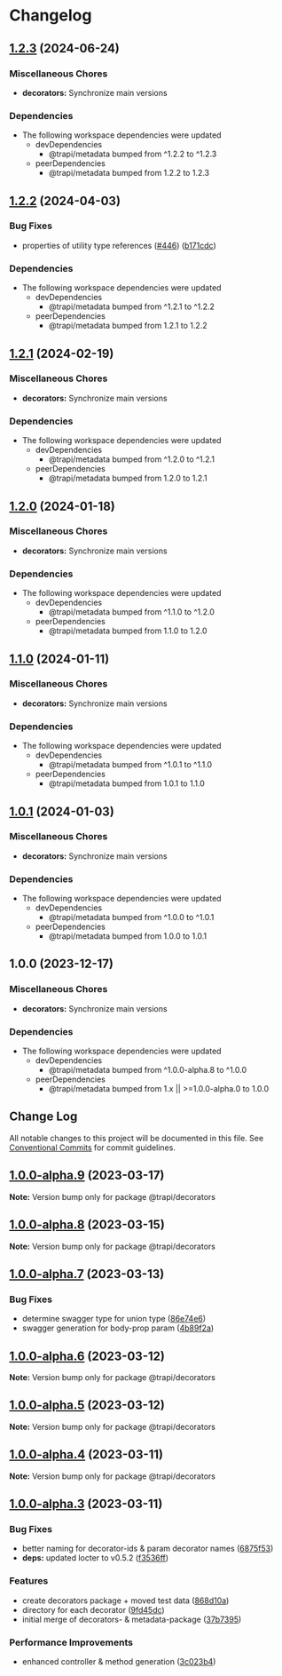 # Changelog

## [1.2.3](https://github.com/tada5hi/trapi/compare/decorators-v1.2.2...decorators-v1.2.3) (2024-06-24)


### Miscellaneous Chores

* **decorators:** Synchronize main versions


### Dependencies

* The following workspace dependencies were updated
  * devDependencies
    * @trapi/metadata bumped from ^1.2.2 to ^1.2.3
  * peerDependencies
    * @trapi/metadata bumped from 1.2.2 to 1.2.3

## [1.2.2](https://github.com/tada5hi/trapi/compare/decorators-v1.2.1...decorators-v1.2.2) (2024-04-03)


### Bug Fixes

* properties of utility type references ([#446](https://github.com/tada5hi/trapi/issues/446)) ([b171cdc](https://github.com/tada5hi/trapi/commit/b171cdcf479addc14d3b8197b4f34325a107106c))


### Dependencies

* The following workspace dependencies were updated
  * devDependencies
    * @trapi/metadata bumped from ^1.2.1 to ^1.2.2
  * peerDependencies
    * @trapi/metadata bumped from 1.2.1 to 1.2.2

## [1.2.1](https://github.com/tada5hi/trapi/compare/decorators-v1.2.0...decorators-v1.2.1) (2024-02-19)


### Miscellaneous Chores

* **decorators:** Synchronize main versions


### Dependencies

* The following workspace dependencies were updated
  * devDependencies
    * @trapi/metadata bumped from ^1.2.0 to ^1.2.1
  * peerDependencies
    * @trapi/metadata bumped from 1.2.0 to 1.2.1

## [1.2.0](https://github.com/tada5hi/trapi/compare/decorators-v1.1.0...decorators-v1.2.0) (2024-01-18)


### Miscellaneous Chores

* **decorators:** Synchronize main versions


### Dependencies

* The following workspace dependencies were updated
  * devDependencies
    * @trapi/metadata bumped from ^1.1.0 to ^1.2.0
  * peerDependencies
    * @trapi/metadata bumped from 1.1.0 to 1.2.0

## [1.1.0](https://github.com/tada5hi/trapi/compare/decorators-v1.0.1...decorators-v1.1.0) (2024-01-11)


### Miscellaneous Chores

* **decorators:** Synchronize main versions


### Dependencies

* The following workspace dependencies were updated
  * devDependencies
    * @trapi/metadata bumped from ^1.0.1 to ^1.1.0
  * peerDependencies
    * @trapi/metadata bumped from 1.0.1 to 1.1.0

## [1.0.1](https://github.com/tada5hi/trapi/compare/decorators-v1.0.0...decorators-v1.0.1) (2024-01-03)


### Miscellaneous Chores

* **decorators:** Synchronize main versions


### Dependencies

* The following workspace dependencies were updated
  * devDependencies
    * @trapi/metadata bumped from ^1.0.0 to ^1.0.1
  * peerDependencies
    * @trapi/metadata bumped from 1.0.0 to 1.0.1

## 1.0.0 (2023-12-17)


### Miscellaneous Chores

* **decorators:** Synchronize main versions


### Dependencies

* The following workspace dependencies were updated
  * devDependencies
    * @trapi/metadata bumped from ^1.0.0-alpha.8 to ^1.0.0
  * peerDependencies
    * @trapi/metadata bumped from 1.x || >=1.0.0-alpha.0 to 1.0.0

## Change Log

All notable changes to this project will be documented in this file.
See [Conventional Commits](https://conventionalcommits.org) for commit guidelines.

## [1.0.0-alpha.9](https://github.com/Tada5hi/trapi/compare/@trapi/decorators@1.0.0-alpha.8...@trapi/decorators@1.0.0-alpha.9) (2023-03-17)

**Note:** Version bump only for package @trapi/decorators





## [1.0.0-alpha.8](https://github.com/Tada5hi/trapi/compare/@trapi/decorators@1.0.0-alpha.7...@trapi/decorators@1.0.0-alpha.8) (2023-03-15)

**Note:** Version bump only for package @trapi/decorators





## [1.0.0-alpha.7](https://github.com/Tada5hi/trapi/compare/@trapi/decorators@1.0.0-alpha.6...@trapi/decorators@1.0.0-alpha.7) (2023-03-13)


### Bug Fixes

* determine swagger type for union type ([86e74e6](https://github.com/Tada5hi/trapi/commit/86e74e69c6b5351a72a6d0603de1eeef9c88c94d))
* swagger generation for body-prop param ([4b89f2a](https://github.com/Tada5hi/trapi/commit/4b89f2aed6f9b20b66bc495be45df159ea911a20))





## [1.0.0-alpha.6](https://github.com/Tada5hi/trapi/compare/@trapi/decorators@1.0.0-alpha.5...@trapi/decorators@1.0.0-alpha.6) (2023-03-12)

**Note:** Version bump only for package @trapi/decorators





## [1.0.0-alpha.5](https://github.com/Tada5hi/trapi/compare/@trapi/decorators@1.0.0-alpha.4...@trapi/decorators@1.0.0-alpha.5) (2023-03-12)

**Note:** Version bump only for package @trapi/decorators





## [1.0.0-alpha.4](https://github.com/Tada5hi/trapi/compare/@trapi/decorators@1.0.0-alpha.3...@trapi/decorators@1.0.0-alpha.4) (2023-03-11)

**Note:** Version bump only for package @trapi/decorators





## [1.0.0-alpha.3](https://github.com/Tada5hi/trapi/compare/@trapi/decorators@0.1.1...@trapi/decorators@1.0.0-alpha.3) (2023-03-11)


### Bug Fixes

* better naming for decorator-ids & param decorator names ([6875f53](https://github.com/Tada5hi/trapi/commit/6875f53d7f5a2379ef19933626e46885ce3fcadc))
* **deps:** updated locter to v0.5.2 ([f3536ff](https://github.com/Tada5hi/trapi/commit/f3536ff2e29a53de1aed1f2c67ee7b5a3cdea906))


### Features

* create decorators package + moved test data ([868d10a](https://github.com/Tada5hi/trapi/commit/868d10abfa7895bedba352d871254a8f98f47776))
* directory for each decorator ([9fd45dc](https://github.com/Tada5hi/trapi/commit/9fd45dc1efe520f79c8c3a6d4bdd05c86af9895c))
* initial merge of decorators- & metadata-package ([37b7395](https://github.com/Tada5hi/trapi/commit/37b73953be9f8accb551c8a661c507ae2974db11))


### Performance Improvements

* enhanced controller & method generation ([3c023b4](https://github.com/Tada5hi/trapi/commit/3c023b4525559a9dff34c6113ba33d6f4c9b0986))
